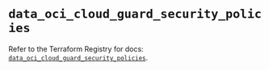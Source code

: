 # `data_oci_cloud_guard_security_policies`

Refer to the Terraform Registry for docs: [`data_oci_cloud_guard_security_policies`](https://registry.terraform.io/providers/hashicorp/oci/7.19.0/docs/data-sources/cloud_guard_security_policies).
